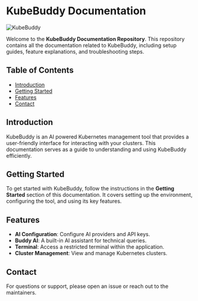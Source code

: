 # KubeBuddy Documentation

![KubeBuddy](https://kubebuddy.org/images/logo-hz.png)

Welcome to the **KubeBuddy Documentation Repository**. This repository contains all the documentation related to KubeBuddy, including setup guides, feature explanations, and troubleshooting steps.

## Table of Contents
- [Introduction](#introduction)
- [Getting Started](#getting-started)
- [Features](#features)
- [Contact](#contact)

## Introduction
KubeBuddy is an AI powered Kubernetes management tool that provides a user-friendly interface for interacting with your clusters. This documentation serves as a guide to understanding and using KubeBuddy efficiently.

## Getting Started
To get started with KubeBuddy, follow the instructions in the **Getting Started** section of this documentation. It covers setting up the environment, configuring the tool, and using its key features.

## Features
- **AI Configuration**: Configure AI providers and API keys.
- **Buddy AI**: A built-in AI assistant for technical queries.
- **Terminal**: Access a restricted terminal within the application.
- **Cluster Management**: View and manage Kubernetes clusters.

## Contact
For questions or support, please open an issue or reach out to the maintainers.

